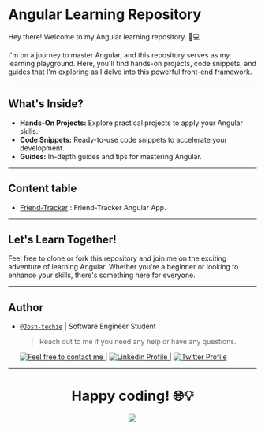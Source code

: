 # Angular Learning Repository

Hey there! Welcome to my Angular learning repository. 🚀💻

I'm on a journey to master Angular, and this repository serves as my learning playground. Here, you'll find hands-on projects, code snippets, and guides that I'm exploring as I delve into this powerful front-end framework.

---

## What's Inside?

- **Hands-On Projects:** Explore practical projects to apply your Angular skills.
- **Code Snippets:** Ready-to-use code snippets to accelerate your development.
- **Guides:** In-depth guides and tips for mastering Angular.

---

## Content table

- [Friend-Tracker](./Friend-Tracker) : Friend-Tracker Angular App.

---

## Let's Learn Together!

Feel free to clone or fork this repository and join me on the exciting adventure of learning Angular. Whether you're a beginner or looking to enhance your skills, there's something here for everyone.

---

## Author

- [`@Josh-techie`]() | Software Engineer Student

  > Reach out to me if you need any help or have any questions.

  <a href="mailto:youssef.abouyahia@e-polytechnique.ma">
  	<img alt="Feel free to contact me" src="https://img.shields.io/badge/-Ask_me_anything-blue?style=flat&logo=Gmail&logoColor=white&link=mailto:youssef.abouyahia@e-polytechnique.ma&color=3d85c6" />
  </a>
  <span> | </span>
    <a href="https://www.linkedin.com/in/youssef-abouyahia/">
        <img alt="Linkedin Profile" src="https://img.shields.io/badge/-Linkedin-0072b1?style=flat&logo=Linkedin&logoColor=white&link=https://www.linkedin.com/in/youssef-abouyahia/" />
    </a>
    <span> | </span>
    <a href="https://twitter.com/JoesephAb">
        <img alt="Twitter Profile" src="https://img.shields.io/badge/-Twitter-0072b1?style=flat&logo=Twitter&logoColor=white&link=https://twitter.com/JoesephAb&color=1DA1F2" />
    </a>

---

<h1 align="center">
	Happy coding! 🌐💡
</h1>

<p align="center">
<img src ="https://wallpapercave.com/wp/wp10475024.jpg">
</p>
